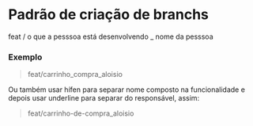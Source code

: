 # Padrão de criação de branchs

feat / o que a pesssoa está desenvolvendo _ nome da pesssoa

### Exemplo

> feat/carrinho_compra_aloisio

Ou também usar hífen para separar nome composto na funcionalidade e depois usar underline para separar do responsável, assim:

> feat/carrinho-de-compra_aloisio
